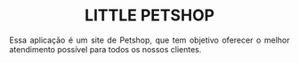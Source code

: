<h1 align="center"> LITTLE PETSHOP </h1>



<p align="justify"> Essa aplicação é um site de Petshop, que tem objetivo oferecer o melhor atendimento possível para todos os nossos clientes.
 </p>

